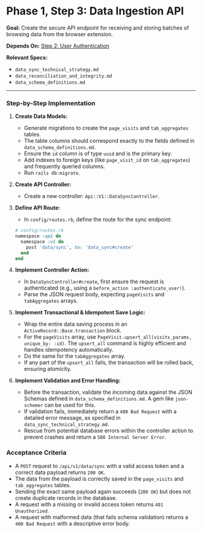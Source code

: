 # Phase 1, Step 3: Data Ingestion API

**Goal:** Create the secure API endpoint for receiving and storing batches of browsing data from the browser extension.

**Depends On:** [Step 2: User Authentication](./02-user-authentication.md)

**Relevant Specs:**
*   `data_sync_technical_strategy.md`
*   `data_reconciliation_and_integrity.md`
*   `data_schema_definitions.md`

---

### Step-by-Step Implementation

1.  **Create Data Models:**
    *   Generate migrations to create the `page_visits` and `tab_aggregates` tables.
    *   The table columns should correspond exactly to the fields defined in `data_schema_definitions.md`.
    *   Ensure the `id` column is of type `uuid` and is the primary key.
    *   Add indexes to foreign keys (like `page_visit_id` on `tab_aggregates`) and frequently queried columns.
    *   Run `rails db:migrate`.

2.  **Create API Controller:**
    *   Create a new controller: `Api::V1::DataSyncController`.

3.  **Define API Route:**
    *   In `config/routes.rb`, define the route for the sync endpoint:
    ```ruby
    # config/routes.rb
    namespace :api do
      namespace :v1 do
        post 'data/sync', to: 'data_sync#create'
      end
    end
    ```

4.  **Implement Controller Action:**
    *   In `DataSyncController#create`, first ensure the request is authenticated (e.g., using a `before_action :authenticate_user!`).
    *   Parse the JSON request body, expecting `pageVisits` and `tabAggregates` arrays.

5.  **Implement Transactional & Idempotent Save Logic:**
    *   Wrap the entire data saving process in an `ActiveRecord::Base.transaction` block.
    *   For the `pageVisits` array, use `PageVisit.upsert_all(visits_params, unique_by: :id)`. The `upsert_all` command is highly efficient and handles idempotency automatically.
    *   Do the same for the `tabAggregates` array.
    *   If any part of the `upsert_all` fails, the transaction will be rolled back, ensuring atomicity.

6.  **Implement Validation and Error Handling:**
    *   Before the transaction, validate the incoming data against the JSON Schemas defined in `data_schema_definitions.md`. A gem like `json-schemer` can be used for this.
    *   If validation fails, immediately return a `400 Bad Request` with a detailed error message, as specified in `data_sync_technical_strategy.md`.
    *   Rescue from potential database errors within the controller action to prevent crashes and return a `500 Internal Server Error`.

### Acceptance Criteria

*   A `POST` request to `/api/v1/data/sync` with a valid access token and a correct data payload returns `200 OK`.
*   The data from the payload is correctly saved in the `page_visits` and `tab_aggregates` tables.
*   Sending the exact same payload again succeeds (`200 OK`) but does not create duplicate records in the database.
*   A request with a missing or invalid access token returns `401 Unauthorized`.
*   A request with malformed data (that fails schema validation) returns a `400 Bad Request` with a descriptive error body.
